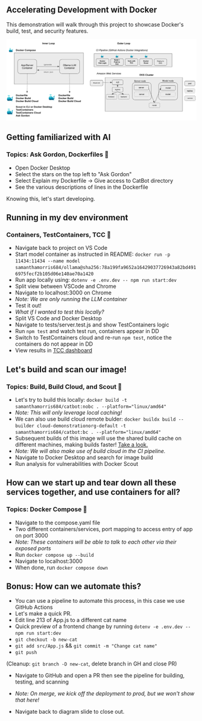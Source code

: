 ## Accelerating Development with Docker

This demonstration will walk through this project to showcase Docker's build, test, and security features.

![CatBot Architecture](images/catbotfull.png)

## Getting familiarized with AI
### Topics: Ask Gordon, Dockerfiles 🐳
- Open Docker Desktop
- Select the stars on the top left to "Ask Gordon"
- Select Explain my Dockerfile -> Give access to CatBot directory
- See the various descriptions of lines in the Dockerfile

Knowing this, let's start developing.

## Running in my dev environment
### Containers, TestContainers, TCC 🐳
- Navigate back to project on VS Code
- Start model container as instructed in README: `docker run -p 11434:11434 --name model samanthamorris684/ollama@sha256:78a199fa9652a16429037726943a82bd4916975fecf2b105d06e140ae70a1420`
- Run app locally using: `dotenv -e .env.dev -- npm run start:dev`
- Split view between VSCode and Chrome
- Navigate to localhost:3000 on Chrome
- *Note: We are only running the LLM container*
- Test it out!
- *What if I wanted to test this locally?*
- Split VS Code and Docker Desktop
- Navigate to tests/server.test.js and show TestContainers logic
- Run `npm test` and watch test run, containers appear in DD
- Switch to TestContainers cloud and re-run `npm test`, notice the containers do not appear in DD
- View results in [TCC dashboard](https://app.testcontainers.cloud/accounts/9926/dashboard)


## Let's build and scan our image!
### Topics: Build, Build Cloud, and Scout 🐳
- Let's try to build this locally: `docker build -t samanthamorris684/catbot:nobc . --platform="linux/amd64"`
- *Note: This will only leverage local caching!*
- We can also use build cloud remote bulder: `docker buildx build --builder cloud-demonstrationorg-default -t samanthamorris684/catbot:bc . --platform="linux/amd64"`
- Subsequent builds of this image will use the shared build cache on different machines, making builds faster! [Take a look.](https://app.docker.com/build/accounts/demonstrationorg/builds)
- *Note: We will also make use of build cloud in the CI pipeline.*
- Navigate to Docker Desktop and search for image build
- Run analysis for vulnerabilities with Docker Scout

## How can we start up and tear down all these services together, and use containers for all?

### Topics: Docker Compose 🐳

- Navigate to the compose.yaml file
- Two different containers/services, port mapping to access entry of app on port 3000
- *Note: These containers will be able to talk to each other via their exposed ports*
- Run `docker compose up --build`
- Navigate to localhost:3000
- When done, run `docker compose down`

## Bonus: How can we automate this?

- You can use a pipeline to automate this process, in this case we use GitHub Actions
- Let's make a quick PR.
- Edit line 213 of App.js to a different cat name
- Quick preview of a frontend change by running `dotenv -e .env.dev -- npm run start:dev`
- `git checkout -b new-cat`
- `git add src/App.js` && `git commit -m "Change cat name"`
- `git push`

(Cleanup: `git branch -D new-cat`, delete branch in GH and close PR)

- Navigate to GitHub and open a PR then see the pipeline for building, testing, and scanning

- *Note: On merge, we kick off the deployment to prod, but we won't show that here!*

- Navigate back to diagram slide to close out.